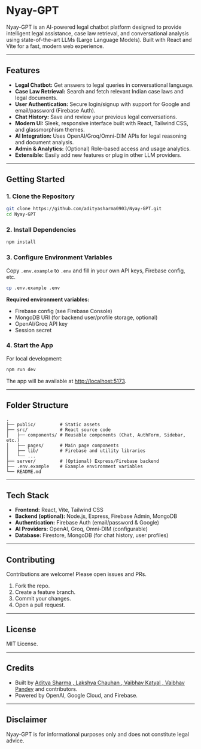 # Nyay-GPT

Nyay-GPT is an AI-powered legal chatbot platform designed to provide intelligent legal assistance, case law retrieval, and conversational analysis using state-of-the-art LLMs (Large Language Models). Built with React and Vite for a fast, modern web experience.

---

## Features

- **Legal Chatbot:** Get answers to legal queries in conversational language.
- **Case Law Retrieval:** Search and fetch relevant Indian case laws and legal documents.
- **User Authentication:** Secure login/signup with support for Google and email/password (Firebase Auth).
- **Chat History:** Save and review your previous legal conversations.
- **Modern UI:** Sleek, responsive interface built with React, Tailwind CSS, and glassmorphism themes.
- **AI Integration:** Uses OpenAI/Groq/Omni-DIM APIs for legal reasoning and document analysis.
- **Admin & Analytics:** (Optional) Role-based access and usage analytics.
- **Extensible:** Easily add new features or plug in other LLM providers.

---

## Getting Started

### 1. Clone the Repository

```bash
git clone https://github.com/adityasharma0903/Nyay-GPT.git
cd Nyay-GPT
```

### 2. Install Dependencies

```bash
npm install
```

### 3. Configure Environment Variables

Copy `.env.example` to `.env` and fill in your own API keys, Firebase config, etc.

```bash
cp .env.example .env
```

**Required environment variables:**
- Firebase config (see Firebase Console)
- MongoDB URI (for backend user/profile storage, optional)
- OpenAI/Groq API key
- Session secret

### 4. Start the App

For local development:

```bash
npm run dev
```

The app will be available at [http://localhost:5173](http://localhost:5173).

---

## Folder Structure

```
.
├── public/         # Static assets
├── src/            # React source code
│   ├── components/ # Reusable components (Chat, AuthForm, Sidebar, etc.)
│   ├── pages/      # Main page components
│   ├── lib/        # Firebase and utility libraries
│   └── ...
├── server/         # (Optional) Express/Firebase backend
├── .env.example    # Example environment variables
└── README.md
```

---

## Tech Stack

- **Frontend:** React, Vite, Tailwind CSS
- **Backend (optional):** Node.js, Express, Firebase Admin, MongoDB
- **Authentication:** Firebase Auth (email/password & Google)
- **AI Providers:** OpenAI, Groq, Omni-DIM (configurable)
- **Database:** Firestore, MongoDB (for chat history, user profiles)

---

## Contributing

Contributions are welcome! Please open issues and PRs.

1. Fork the repo.
2. Create a feature branch.
3. Commit your changes.
4. Open a pull request.

---

## License

MIT License.

---

## Credits

- Built by [Aditya Sharma , Lakshya Chauhan , Vaibhav Katyal , Vaibhav Pandey](https://github.com/adityasharma0903) and contributors.
- Powered by OpenAI, Google Cloud, and Firebase.
---

## Disclaimer

Nyay-GPT is for informational purposes only and does not constitute legal advice.

